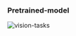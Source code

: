 ### Pretrained-model


![vision-tasks](https://user-images.githubusercontent.com/54794815/137377156-fe6e9cb5-226e-4b02-be45-18c2439d0d64.png)
